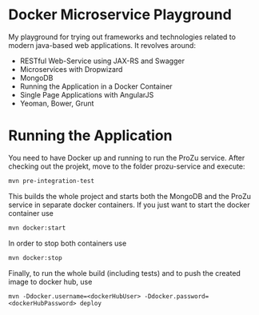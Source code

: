 # Docker Microservice Playground
My playground for trying out frameworks and technologies related to modern java-based web applications. It revolves around:

- RESTful Web-Service using JAX-RS and Swagger
- Microservices with Dropwizard
- MongoDB
- Running the Application in a Docker Container
- Single Page Applications with AngularJS
- Yeoman, Bower, Grunt

# Running the Application
You need to have Docker up and running to run the ProZu service. After checking out the projekt, move to the folder prozu-service and execute:
````bash
mvn pre-integration-test
````
This builds the whole project and starts both the MongoDB and the ProZu service in separate docker containers. If you just want to start the docker container use
````bash
mvn docker:start
````
In order to stop both containers use
````bash
mvn docker:stop
````
Finally, to run the whole build (including tests) and to push the created image to docker hub, use 
````
mvn -Ddocker.username=<dockerHubUser> -Ddocker.password=<dockerHubPassword> deploy
````
